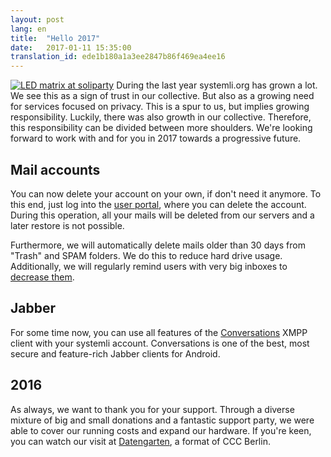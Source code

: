 ```yaml
---
layout: post
lang: en
title:  "Hello 2017"
date:   2017-01-11 15:35:00
translation_id: ede1b180a1a3ee2847b86f469ea4ee16
---
```

[![LED matrix at soliparty](/assets/img/soliparty-matrix-small.jpg)](/assets/img/soliparty-matrix.jpg)
During the last year systemli.org has grown a lot. We see this as a sign of trust in our collective. But also as a growing need for services focused on privacy. This is a spur to us, but implies growing responsibility. Luckily, there was also growth in our collective. Therefore, this responsibility can be divided between more shoulders. We're looking forward to work with and for you in 2017 towards a progressive future.

## Mail accounts
You can now delete your account on your own, if don't need it anymore. To this end, just log into the [user portal](https://users.systemli.org/login), where you can delete the account.
During this operation, all your mails will be deleted from our servers and a later restore is not possible.

Furthermore, we will automatically delete mails older than 30 days from "Trash" and SPAM folders. We do this to reduce hard drive usage. Additionally, we will regularly remind users with very big inboxes to [decrease them](https://wiki.systemli.org/howto/detach_attachments).

## Jabber
For some time now, you can use all features of the [Conversations](https://conversations.im) XMPP client with your systemli account. Conversations is one of the best, most secure and feature-rich Jabber clients for Android.

## 2016
As always, we want to thank you for your support. Through a diverse mixture of big and small donations and a fantastic support party, we were able to cover our running costs and expand our hardware.
If you're keen, you can watch our visit at [Datengarten](https://cdn.media.ccc.de/contributors/berlin/datengarten/h264-hd/datengarten-70-deu-Systemli_hd.mp4), a format of CCC Berlin.


